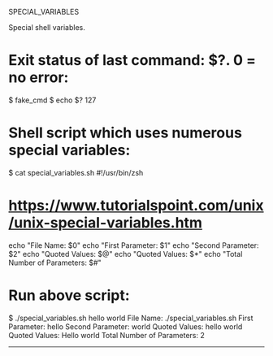 SPECIAL_VARIABLES

Special shell variables.

# Exit status of last command: $?. 0 = no error:
$ fake_cmd
$ echo $?
127

# Shell script which uses numerous special variables:
$ cat special_variables.sh
#!/usr/bin/zsh
# https://www.tutorialspoint.com/unix/unix-special-variables.htm
echo "File Name: $0"
echo "First Parameter: $1"
echo "Second Parameter: $2"
echo "Quoted Values: $@"
echo "Quoted Values: $*"
echo "Total Number of Parameters: $#"

# Run above script:
$ ./special_variables.sh hello world
File Name: ./special_variables.sh
First Parameter: hello
Second Parameter: world
Quoted Values: hello world
Quoted Values: Hello world
Total Number of Parameters: 2

---